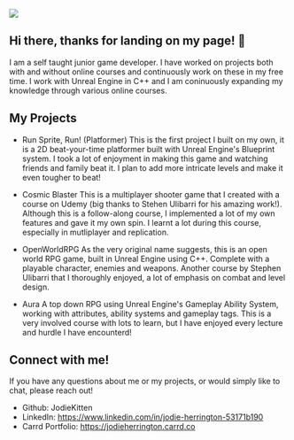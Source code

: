 ![](https://komarev.com/ghpvc/?JodieKitten)

## Hi there, thanks for landing on my page! 👋

I am a self taught junior game developer. I have worked on projects both with and without online courses and continuously work on these in my free time. I work with Unreal Engine in C++ and I am coninuously expanding my knowledge through various online courses.

## My Projects
  - Run Sprite, Run! (Platformer)
    This is the first project I built on my own, it is a 2D beat-your-time platformer built with Unreal Engine's Blueprint system.
    I took a lot of enjoyment in making this game and watching friends and family beat it. I plan to add more intricate levels and make it even tougher to beat!

  - Cosmic Blaster
    This is a multiplayer shooter game that I created with a course on Udemy (big thanks to Stehen Ulibarri for his amazing work!). Although this is a follow-along course, I implemented a lot of my own features and gave it my own spin.
    I learnt a lot during this course, especially in mutliplayer and replication.

  - OpenWorldRPG
    As the very original name suggests, this is an open world RPG game, built in Unreal Engine using C++. Complete with a playable character, enemies and weapons.
    Another course by Stephen Ulibarri that I thoroughly enjoyed, a lot of emphasis on combat and level design.

  - Aura
    A top down RPG using Unreal Engine's Gameplay Ability System, working with attributes, ability systems and gameplay tags. This is a very involved course with lots to learn, but I have enjoyed every lecture and hurdle I have encounterd!

## Connect with me!
If you have any questions about me or my projects, or would simply like to chat, please reach out!
 - Github: JodieKitten
 - LinkedIn: https://www.linkedin.com/in/jodie-herrington-53171b190
 - Carrd Portfolio: https://jodieherrington.carrd.co
 <!--
**JodieKitten/JodieKitten** is a ✨ _special_ ✨ repository because its `README.md` (this file) appears on your GitHub profile.

Here are some ideas to get you started:

- 🔭 I’m currently working on ...
- 🌱 I’m currently learning ...
- 👯 I’m looking to collaborate on ...
- 🤔 I’m looking for help with ...
- 💬 Ask me about ...
- 📫 How to reach me: ...
- 😄 Pronouns: ...
- ⚡ Fun fact: ...
-->
